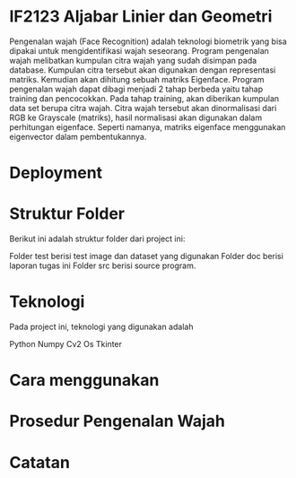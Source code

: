 # IF2123 Aljabar Linier dan Geometri
Pengenalan wajah (Face Recognition) adalah teknologi biometrik yang bisa dipakai untuk mengidentifikasi wajah seseorang. Program pengenalan wajah melibatkan kumpulan citra wajah yang sudah disimpan pada database. Kumpulan citra tersebut akan digunakan dengan representasi matriks. Kemudian akan dihitung sebuah matriks Eigenface. 
Program pengenalan wajah dapat dibagi menjadi 2 tahap berbeda yaitu tahap training dan pencocokkan. Pada tahap training, akan diberikan kumpulan data set berupa citra wajah. Citra wajah tersebut akan dinormalisasi dari RGB ke Grayscale (matriks), hasil normalisasi akan digunakan dalam perhitungan eigenface. Seperti namanya, matriks eigenface menggunakan eigenvector dalam pembentukannya.

# Deployment

# Struktur Folder
Berikut ini adalah struktur folder dari project ini:

Folder test berisi test image dan dataset yang digunakan
Folder doc berisi laporan tugas ini
Folder src berisi source program.

# Teknologi
Pada project ini, teknologi yang digunakan adalah

Python
Numpy
Cv2
Os
Tkinter

# Cara menggunakan

# Prosedur Pengenalan Wajah

# Catatan
